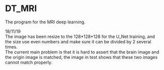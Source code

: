 # DT_MRI
The program for the MRI deep learning.

18/11/19 \
The image has been resize to the 128\*128\*128 for the U_Net training, and the size use even numbers and make sure it 
can be divided by 2 several times. \
The current main problem is that it is hard to assert that the brain image and the origin image is matched, the image in
test shows that these two images cannot match properly.

